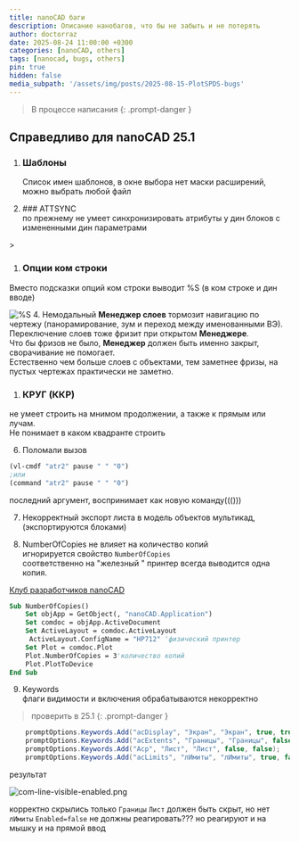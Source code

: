 ```yaml
---
title: nanoCAD баги
description: Описание нанобагов, что бы не забыть и не потерять
author: doctorraz
date: 2025-08-24 11:00:00 +0300
categories: [nanoCAD, others]
tags: [nanocad, bugs, others]
pin: true
hidden: false
media_subpath: '/assets/img/posts/2025-08-15-PlotSPDS-bugs'
---
```


> В процессе написания
{: .prompt-danger }
 
## Справедливо для nanoCAD 25.1

<ol>
<li> <H3 id="section1"> Шаблоны </H3> </li>

Список имен шаблонов, в окне выбора нет маски расширений, можно выбрать любой файл

<li> ### ATTSYNC </li>
по прежнему не умеет синхронизировать атрибуты у дин блоков с измененными дин параметрами

</ol>>

1. ### Опции ком строки
Вместо подсказки опций ком строки выводит %S (в ком строке и дин вводе)

![%S](com-line-options.png
)
4. Немодальный **Менеджер слоев** тормозит навигацию по чертежу (панорамирование, зум и переход между именованными ВЭ).<br> 
Переключение слоев тоже фризит при открытом **Менеджере**. <br> 
Что бы фризов не было, **Менеджер** должен быть именно закрыт, сворачивание не помогает.<br>
Естественно чем больше слоев с объектами, тем заметнее фризы, на пустых чертежах практически не заметно.

1. ### КРУГ (ККР)
 не умеет строить на мнимом продолжении, а также к прямым или лучам. <br>
Не понимает в каком квадранте строить

6. Поломали вызов
```lisp
(vl-cmdf "atr2" pause " " "0")
;или
(command "atr2" pause " " "0")
```
последний аргумент, воспринимает как новую команду((()))

7. Некорректный экспорт листа в модель объектов мультикад, (экспортируются блоками)

8. NumberOfCopies не влияет на количество копий <br>
игнорируется свойство `NumberOfCopies`<br>
соответственно на "железный " принтер всегда выводится одна копия.

[Клуб разработчиков nanoCAD](https://developer.nanocad.ru/redmine/issues/854)

```vb
Sub NumberOfCopies()
    Set objApp = GetObject(, "nanoCAD.Application")
    Set comdoc = objApp.ActiveDocument
    Set ActiveLayout = comdoc.ActiveLayout
     ActiveLayout.ConfigName = "HP712" 'физический принтер
    Set Plot = comdoc.Plot
    Plot.NumberOfCopies = 3'количество копий
    Plot.PlotToDevice
End Sub
```

9. Keywords <br>
флаги видимости и включения обрабатываются некорректно

> проверить в 25.1
{: .prompt-danger }

```csharp
    promptOptions.Keywords.Add("acDisplay", "Экран", "Экран", true, true);
    promptOptions.Keywords.Add("acExtents", "Границы", "Границы", false, true);
    promptOptions.Keywords.Add("Acp", "Лист", "Лист", false, false);
    promptOptions.Keywords.Add("acLimits", "лИмиты", "лИмиты", true, false);
```
результат 

![com-line-visible-enabled.png](com-line-visible-enabled.png)

корректно скрылись только `Границы`
`Лист` должен быть скрыт, но нет
`лИмиты` `Enabled=false` не должны реагировать??? но реагируют и на мышку и на прямой ввод

